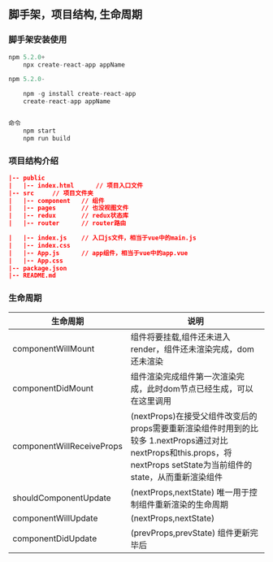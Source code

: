 脚手架，项目结构, 生命周期
-----------------------------------------

### 脚手架安装使用
```js
npm 5.2.0+
    npx create-react-app appName

npm 5.2.0-

    npm -g install create-react-app
    create-react-app appName


命令
    npm start
    npm run build
```

### 项目结构介绍

```json
|-- public
|   |-- index.html      // 项目入口文件
|-- src     // 项目文件夹
|   |-- component   // 组件
|   |-- pages       // 也没视图文件
|   |-- redux       // redux状态库
|   |-- router      // router路由

|   |-- index.js    // 入口js文件，相当于vue中的main.js
|   |-- index.css
|   |-- App.js      // app组件，相当于vue中的app.vue
|   |-- App.css
|-- package.json
|-- README.md
```


### 生命周期
|生命周期                   |说明        |
|--------------------------|-----------|
|componentWillMount        | 组件将要挂载,组件还未进入render，组件还未渲染完成，dom还未渲染|
|componentDidMount         | 组件渲染完成组件第一次渲染完成，此时dom节点已经生成，可以在这里调用|ajax请求，返回数据setState后组件会重新渲染|
|componentWillReceiveProps | (nextProps)在接受父组件改变后的props需要重新渲染组件时用到的比较多 1.nextProps通过对比nextProps和this.props，将nextProps setState为当前组件的state，从而重新渲染组件|
|shouldComponentUpdate     |(nextProps,nextState) 唯一用于控制组件重新渲染的生命周期|
|componentWillUpdate       | (nextProps,nextState)|
|componentDidUpdate        |(prevProps,prevState) 组件更新完毕后|